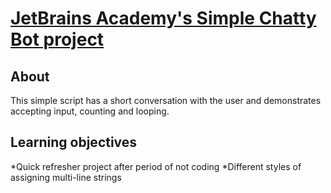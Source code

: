# [JetBrains Academy's Simple Chatty Bot project](https://hyperskill.org/projects/97)

## About 
This simple script has a short conversation with the user and demonstrates accepting input, counting and looping.

## Learning objectives
*Quick refresher project after period of not coding
*Different styles of assigning multi-line strings
